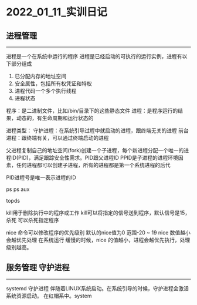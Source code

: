<div style='display: none'>
  Date: 2022-01-12 09:36:22
  LastEditors: gyg
  LastEditTime: 2022-01-12 19:23:28
  FilePath: \redhat_lesson\2022_01_12.mm.md
</div>

# 2022_01_11_实训日记

## 进程管理

---

进程是一个在系统中运行的程序
进程是已经启动的可执行的运行实例，进程有以下部分组成

1. 已分配内存的地址空间
2. 安全属性，包括所有权凭证和特权
3. 进程代码一个多个执行线程
4. 进程状态

程序：是二进制文件，比如/bin/目录下的这些静态文件
进程：是程序运行的结果，动态的，有生命周期和运行状态的

进程类型：
守护进程：在系统引导过程中就启动的进程，跟终端无关的进程
前台进程：跟终端有关，可以通过终端启动的进程

父进程复制自己的地址空间(fork)创建一个子进程，每个新进程分配一个唯一的进程ID(PID)，满足跟踪安全性需求。PID跟父进程ID PPID是子进程的进程环境因素，任何进程都可以创建子进程，所有的进程都是第一个系统进程的后代

PID进程号是唯一表示进程的ID

ps
ps aux

topds

kill用于删除执行中的程序或工作
kill可以将指定的信号送到程序，默认信号是15，杀死 可以杀死指定程序

nice 命令可以修改程序的优先级别 默认的nice值为0 范围-20 ~ 19 nice 数值越小 会越优先处理 在系统运行 缓慢的时候，nice 的值越小，进程会越优先执行，处理级别越高。

## 服务管理 守护进程

---

systemd 守护进程 伴随着LINUX系统启动。在系统引导的时候，守护进程会激活系统资源启动。
在红帽系中。system